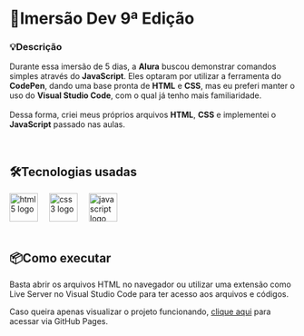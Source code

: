 <h1 align="left">
  🚀Imersão Dev 9ª Edição
</h1>

### 💡Descrição

<p align="left">
Durante essa imersão de 5 dias, a <strong>Alura</strong> buscou demonstrar comandos simples através do <strong>JavaScript</strong>. Eles optaram por utilizar a ferramenta do <strong>CodePen</strong>, dando uma base pronta de <strong>HTML</strong> e <strong>CSS</strong>, mas eu preferi manter o uso do <strong>Visual Studio Code</strong>, com o qual já tenho mais familiaridade.<br><br>
Dessa forma, criei meus próprios arquivos <strong>HTML</strong>, <strong>CSS</strong> e implementei o <strong>JavaScript</strong> passado nas aulas.
</p>
<br>
<h2 align="left">
  🛠️Tecnologias usadas
</h2>

<div align="left">
  <img src="https://cdn.jsdelivr.net/gh/devicons/devicon/icons/html5/html5-original.svg" height="50" alt="html5 logo"  />
  <img width="12" />
  <img src="https://cdn.jsdelivr.net/gh/devicons/devicon/icons/css3/css3-plain.svg" height="50" alt="css3 logo"  />
  <img width="12" />
  <img src="https://cdn.jsdelivr.net/gh/devicons/devicon/icons/javascript/javascript-original.svg" height="50" alt="javascript logo"  />
  <img width="12" />
</div>
<br>
<h2 align="left">
  📦Como executar
</h2>

<p align="left">
Basta abrir os arquivos HTML no navegador ou utilizar uma extensão como Live Server no Visual Studio Code para ter acesso aos arquivos e códigos.
</p>
<p>
  Caso queira apenas visualizar o projeto funcionando, <a href="https://henri2k5.github.io/ImersaoDev/" target="_blank">clique aqui</a> para acessar via GitHub Pages.
</p>
